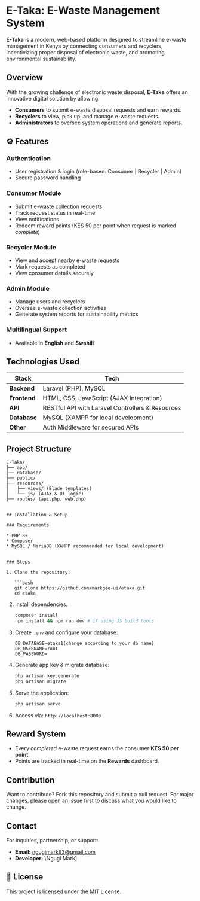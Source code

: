 
# E-Taka: E-Waste Management System

**E-Taka** is a modern, web-based platform designed to streamline e-waste management in Kenya by connecting consumers and recyclers, incentivizing proper disposal of electronic waste, and promoting environmental sustainability.

## Overview

With the growing challenge of electronic waste disposal, **E-Taka** offers an innovative digital solution by allowing:

* **Consumers** to submit e-waste disposal requests and earn rewards.
* **Recyclers** to view, pick up, and manage e-waste requests.
* **Administrators** to oversee system operations and generate reports.

## ⚙️ Features

### **Authentication**

* User registration & login (role-based: Consumer | Recycler | Admin)
* Secure password handling

### **Consumer Module**

* Submit e-waste collection requests
* Track request status in real-time
* View notifications
* Redeem reward points (KES 50 per point when request is marked *complete*)

### **Recycler Module**

* View and accept nearby e-waste requests
* Mark requests as completed
* View consumer details securely

### **Admin Module**

* Manage users and recyclers
* Oversee e-waste collection activities
* Generate system reports for sustainability metrics

###  **Multilingual Support**

* Available in **English** and **Swahili**

## Technologies Used

| Stack        | Tech                                             |
| ------------ | ------------------------------------------------ |
| **Backend**  | Laravel (PHP), MySQL                             |
| **Frontend** | HTML, CSS, JavaScript (AJAX Integration)         |
| **API**      | RESTful API with Laravel Controllers & Resources |
| **Database** | MySQL (XAMPP for local development)              |
| **Other**    | Auth Middleware for secured APIs             |

## Project Structure

```
E-Taka/
├── app/
├── database/
├── public/
├── resources/
│   ├── views/ (Blade templates)
│   └── js/ (AJAX & UI logic)
├── routes/ (api.php, web.php)


## Installation & Setup

### Requirements

* PHP 8+
* Composer
* MySQL / MariaDB (XAMPP recommended for local development)


### Steps

1. Clone the repository:

   ```bash
   git clone https://github.com/markgee-ui/etaka.git
   cd etaka
   ```

2. Install dependencies:

   ```bash
   composer install
   npm install && npm run dev # if using JS build tools
   ```

3. Create `.env` and configure your database:

   ```dotenv
   DB_DATABASE=etaka1(change according to your db name)
   DB_USERNAME=root
   DB_PASSWORD=
   ```

4. Generate app key & migrate database:

   ```bash
   php artisan key:generate
   php artisan migrate
   ```

5. Serve the application:

   ```bash
   php artisan serve
   ```

6. Access via: `http://localhost:8000`

## Reward System

* Every *completed* e-waste request earns the consumer **KES 50 per point**.
* Points are tracked in real-time on the **Rewards** dashboard.

##  Contribution

Want to contribute? Fork this repository and submit a pull request. For major changes, please open an issue first to discuss what you would like to change.

##  Contact

For inquiries, partnership, or support:

* **Email:** [ngugimark93@gmail.com](mailto:ngugimark93@gmail.com)
* **Developer:** \Ngugi Mark]

## 📄 License

This project is licensed under the MIT License.



